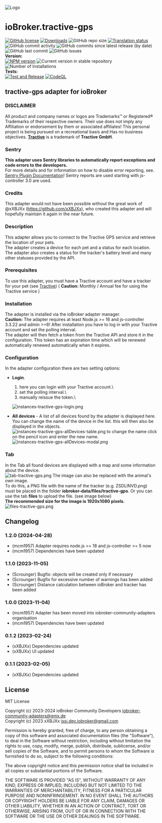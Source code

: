 ![Logo](admin/tractive-gps.png)
# ioBroker.tractive-gps

[![GitHub license](https://img.shields.io/github/license/iobroker-community-adapters/ioBroker.tractive-gps)](https://github.com/iobroker-community-adapters/ioBroker.tractive-gps/blob/main/LICENSE)
[![Downloads](https://img.shields.io/npm/dm/iobroker.tractive-gps.svg)](https://www.npmjs.com/package/iobroker.tractive-gps)
![GitHub repo size](https://img.shields.io/github/repo-size/iobroker-community-adapters/ioBroker.tractive-gps)
[![Translation status](https://weblate.iobroker.net/widgets/adapters/-/tractive-gps/svg-badge.svg)](https://weblate.iobroker.net/engage/adapters/?utm_source=widget)</br>
![GitHub commit activity](https://img.shields.io/github/commit-activity/m/iobroker-community-adapters/ioBroker.tractive-gps)
![GitHub commits since latest release (by date)](https://img.shields.io/github/commits-since/iobroker-community-adapters/ioBroker.tractive-gps/latest)
![GitHub last commit](https://img.shields.io/github/last-commit/iobroker-community-adapters/ioBroker.tractive-gps)
![GitHub issues](https://img.shields.io/github/issues/iobroker-community-adapters/ioBroker.tractive-gps)
</br>
**Version:** </br>
[![NPM version](http://img.shields.io/npm/v/iobroker.tractive-gps.svg)](https://www.npmjs.com/package/iobroker.tractive-gps)
![Current version in stable repository](https://iobroker.live/badges/tractive-gps-stable.svg)
![Number of Installations](https://iobroker.live/badges/tractive-gps-installed.svg)
</br>
**Tests:** </br>
[![Test and Release](https://github.com/iobroker-community-adapters/ioBroker.tractive-gps/actions/workflows/test-and-release.yml/badge.svg)](https://github.com/iobroker-community-adapters/ioBroker.tractive-gps/actions/workflows/test-and-release.yml)
[![CodeQL](https://github.com/iobroker-community-adapters/ioBroker.tractive-gps/actions/workflows/codeql.yml/badge.svg)](https://github.com/iobroker-community-adapters/ioBroker.tractive-gps/actions/workflows/codeql.yml)


## tractive-gps adapter for ioBroker

### DISCLAIMER

All product and company names or logos are Trademarks™ or Registered® Trademarks of their respective owners. Their use does not imply any
Affiliation or endorsement by them or associated affiliates! This personal project is being pursued on a recreational basis and
Has no business objectives. **[Tractive](https://tractive.com/de/)** is a trademark of **Tractive GmbH**.

### Sentry
**This adapter uses Sentry libraries to automatically report exceptions and code errors to the developers.**\
For more details and for information on how to disable error reporting, see.
[Sentry Plugin Documentation](https://github.com/ioBroker/plugin-sentry#plugin-sentry)! Sentry reports are used starting with js-controller 3.0
are used.

### Credits
This adapter would not have been possible without the great work of @xXBJXx (https://github.com/xXBJXx), who created this adapter and will hopefully maintain it again in the near future.

### Description
This adapter allows you to connect to the Tractive GPS service and retrieve the location of your pets.\
The adapter creates a device for each pet and a status for each location.\
The adapter also creates a status for the tracker's battery level and many other statuses provided by the API.

### Prerequisites
To use this adapter, you must have a Tractive account and have a tracker for your pet (see
[Tractive](https://tractive.com/de/)) ( **Caution:** Monthly / Annual fee for using the Tractive service )

### Installation
The adapter is installed via the ioBroker adapter manager.\
**Caution:** The adapter requires at least Node.js >= 16 and js-controller 3.3.22 and admin >=6!
After installation you have to log in with your Tractive account and set the polling interval.\
The adapter will then fetch a token from the Tractive API and store it in the configuration. This token has an expiration time which will be renewed automatically
renewed automatically when it expires.

### Configuration
In the adapter configuration there are two setting options:
* **Login**.
  1. here you can login with your Tractive account.\
  2. set the polling interval.\
  3. manually reissue the token.\

  ![instances-tractive-gps-login.png](admin%2Fimages%2Finstances-tractive-gps-login.png)

* **All devices** - A list of all devices found by the adapter is displayed here. You can change the name of the device in the list.
  this will then also be displayed in the objects.\
  ![instances-tractive-gps-allDevices-table.png](admin%2Fimages%2Finstances-tractive-gps-allDevices-table.png)
  to change the name click on the pencil icon and enter the new name.
  ![instances-tractive-gps-allDevices-modal.png](admin%2Fimages%2Finstances-tractive-gps-allDevices-modal.png)

### Tab
In the Tab all found devices are displayed with a map and some information about the device.\
![tab-tractive-gps.png](admin%2Fimages%2Ftab-tractive-gps.png)
The image can also be replaced with the animal's own image.\
To do this, a PNG file with the name of the tracker (e.g. ZSDLINVD.png) must be placed in the folder **iobroker-data/files/tractive-gps**.
Or you can use the tab **files** to upload the file. (see image below)\
**The recommended size for the image is 1920x1080 pixels.**\
![files-tractive-gps.png](admin%2Fimages%2Ffiles-tractive-gps.png)


## Changelog
<!--
    Placeholder for the next version (at the beginning of the line):
    ### **WORK IN PROGRESS**
-->
### 1.2.0 (2024-04-28)
* (mcm1957) Adapter requires node.js >= 18 and js-controller >= 5 now
* (mcm1957) Dependencies have been updated

### 1.1.0 (2023-11-05)
* (Scrounger) Bugfix: objects will be created only if necessary
* (Scrounger) Bugfix for excessive number of warnings has been added
* (Scrounger) Distance calculation between ioBroker and tracker has been added

### 1.0.0 (2023-11-04)
* (mcm1957) Adapter has been moved into iobroker-community-adapters organisation
* (mcm1957) Dependencies have been updated

### 0.1.2 (2023-02-24)
* (xXBJXx) Dependencies updated
* (xXBJXx) UI updated

### 0.1.1 (2023-02-05)
* (xXBJXx) Dependencies updated

## License
MIT License

Copyright (c) 2023-2024 ioBroker Community Developers <iobroker-community-adapters@gmx.de>  
Copyright (c) 2023 xXBJXx <issi.dev.iobroker@gmail.com>

Permission is hereby granted, free of charge, to any person obtaining a copy
of this software and associated documentation files (the "Software"), to deal
in the Software without restriction, including without limitation the rights
to use, copy, modify, merge, publish, distribute, sublicense, and/or sell
copies of the Software, and to permit persons to whom the Software is
furnished to do so, subject to the following conditions:

The above copyright notice and this permission notice shall be included in all
copies or substantial portions of the Software.

THE SOFTWARE IS PROVIDED "AS IS", WITHOUT WARRANTY OF ANY KIND, EXPRESS OR
IMPLIED, INCLUDING BUT NOT LIMITED TO THE WARRANTIES OF MERCHANTABILITY,
FITNESS FOR A PARTICULAR PURPOSE AND NONINFRINGEMENT. IN NO EVENT SHALL THE
AUTHORS OR COPYRIGHT HOLDERS BE LIABLE FOR ANY CLAIM, DAMAGES OR OTHER
LIABILITY, WHETHER IN AN ACTION OF CONTRACT, TORT OR OTHERWISE, ARISING FROM,
OUT OF OR IN CONNECTION WITH THE SOFTWARE OR THE USE OR OTHER DEALINGS IN THE
SOFTWARE.